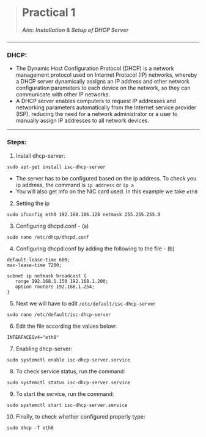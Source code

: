 > # **Practical 1**
> #####  Aim: Installation & Setup of DHCP Server
---

### DHCP: 
* The Dynamic Host Configuration Protocol (DHCP) is a network management protocol used on Internet Protocol (IP) networks, whereby a DHCP server dynamically assigns an IP address and other network configuration parameters to each device on the network, so they can communicate with other IP networks.
* A DHCP server enables computers to request IP addresses and networking parameters automatically from the Internet service provider (ISP), reducing the need for a network administrator or a user to manually assign IP addresses to all network devices.

---

### Steps:

1. Install dhcp-server:
```
sudo apt-get install isc-dhcp-server
```
- The server has to be configured based on the ip address. To check you ip address, the command is `ip address` or `ip a`
- You will also get info on the NIC card used. In this example we take `eth0`

2. Setting the ip
```
sudo ifconfig eth0 192.168.106.128 netmask 255.255.255.0
```

3. Configuring dhcpd.conf - (a)
```   
sudo nano /etc/dhcp/dhcpd.conf
```

4. Configuring dhcpd.conf by adding the following to the file - (b)
```
default-lease-time 600;
max-lease-time 7200;

subnet ip netmask broadcast {
   range 192.168.1.150 192.168.1.200;
   option routers 192.168.1.254;
}
```

5. Next we will have to edit `/etc/default/isc-dhcp-server` 
```
sudo nano /etc/default/isc-dhcp-server
```

6. Edit the file according the values below:
  ```
  INTERFACESv4="eth0"
  ```
  
7. Enabling dhcp-server:
  ```
  sudo systemctl enable isc-dhcp-server.service
  ```

8. To check service status, run the command:
  ```
  sudo systemctl status isc-dhcp-server.service
  ```

9. To start the service, run the command:
  ```
  sudo systemctl start isc-dhcp-server.service
  ```
  
10. Finally, to check whether configured properly type:
```
sudo dhcp -T eth0
```


